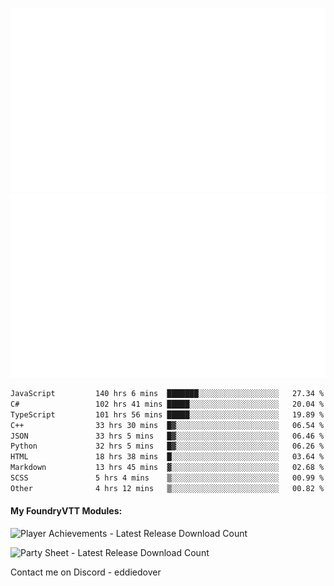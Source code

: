 
![](https://raw.githubusercontent.com/eddiedover/ghstats/master/generated/overview.svg)
![](https://raw.githubusercontent.com/eddiedover/ghstats/master/generated/languages.svg)

<!--START_SECTION:waka-->

```txt
JavaScript         140 hrs 6 mins  ███████░░░░░░░░░░░░░░░░░░   27.34 %
C#                 102 hrs 41 mins █████░░░░░░░░░░░░░░░░░░░░   20.04 %
TypeScript         101 hrs 56 mins █████░░░░░░░░░░░░░░░░░░░░   19.89 %
C++                33 hrs 30 mins  █▓░░░░░░░░░░░░░░░░░░░░░░░   06.54 %
JSON               33 hrs 5 mins   █▓░░░░░░░░░░░░░░░░░░░░░░░   06.46 %
Python             32 hrs 5 mins   █▓░░░░░░░░░░░░░░░░░░░░░░░   06.26 %
HTML               18 hrs 38 mins  █░░░░░░░░░░░░░░░░░░░░░░░░   03.64 %
Markdown           13 hrs 45 mins  ▓░░░░░░░░░░░░░░░░░░░░░░░░   02.68 %
SCSS               5 hrs 4 mins    ▒░░░░░░░░░░░░░░░░░░░░░░░░   00.99 %
Other              4 hrs 12 mins   ▒░░░░░░░░░░░░░░░░░░░░░░░░   00.82 %
```

<!--END_SECTION:waka-->

#### My FoundryVTT Modules:

  ![Player Achievements - Latest Release Download Count](https://img.shields.io/badge/dynamic/json?label=Player%20Achievements%20-%20Downloads@latest&query=assets%5B1%5D.download_count&url=https%3A%2F%2Fapi.github.com%2Frepos%2FEddieDover%2Ffvtt-player-achievements%2Freleases%2Flatest)

  ![Party Sheet - Latest Release Download Count](https://img.shields.io/badge/dynamic/json?label=Party%20Sheet%20-%20Downloads@latest&query=assets%5B1%5D.download_count&url=https%3A%2F%2Fapi.github.com%2Frepos%2FEddieDover%2Ffvtt-party-sheet%2Freleases%2Flatest)

<a rel="me" href="https://techhub.social/@EddieDover"></a>

Contact me on Discord - eddiedover
